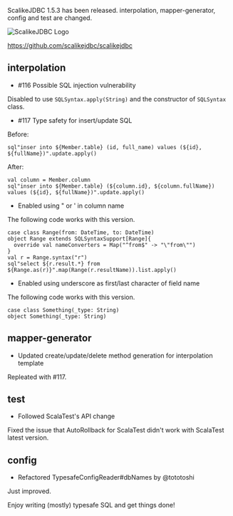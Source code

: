 ScalikeJDBC 1.5.3 has been released. interpolation, mapper-generator, config and test are changed.

![ScalikeJDBC Logo](https://raw.github.com/scalikejdbc/scalikejdbc/master/logo.png)

https://github.com/scalikejdbc/scalikejdbc

## interpolation

- #116 Possible SQL injection vulnerability

Disabled to use `SQLSyntax.apply(String)` and the constructor of `SQLSyntax` class.

- #117 Type safety for insert/update SQL 

Before:

    sql"inser into ${Member.table} (id, full_name) values (${id}, ${fullName})".update.apply()

After:

    val column = Member.column
    sql"inser into ${Member.table} (${column.id}, ${column.fullName}) values (${id}, ${fullName})".update.apply()

- Enabled using " or ' in column name

The following code works with this version.

    case class Range(from: DateTime, to: DateTime) 
    object Range extends SQLSyntaxSupport[Range]{
      override val nameConverters = Map("^from$" -> "\"from\"")
    }
    val r = Range.syntax("r")
    sql"select ${r.result.*} from ${Range.as(r)}".map(Range(r.resultName)).list.apply()

- Enabled using underscore as first/last character of field name

The following code works with this version.

    case class Something(_type: String)
    object Something(_type: String)

## mapper-generator

- Updated create/update/delete method generation for interpolation template

Repleated with #117.

## test

- Followed ScalaTest's API change

Fixed the issue that AutoRollback for ScalaTest didn't work with ScalaTest latest version.

## config

- Refactored TypesafeConfigReader#dbNames by @tototoshi

Just improved.


Enjoy writing (mostly) typesafe SQL and get things done!

